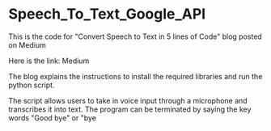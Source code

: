# Speech_To_Text_Google_API
This is the code for "Convert Speech to Text in 5 lines of Code" blog posted on Medium 

Here is the link: Medium 

The blog explains the instructions to install the required libraries and run the python script. 

The script allows users to take in voice input through a microphone and transcribes it into text. The program can be terminated by saying the key words "Good bye" or "bye 


